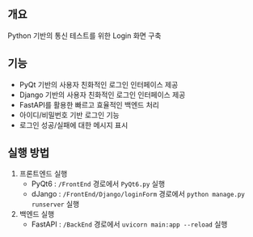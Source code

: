 ## 개요

Python 기반의 통신 테스트를 위한 Login 화면 구축

## 기능

- PyQt 기반의 사용자 친화적인 로그인 인터페이스 제공
- Django 기반의 사용자 친화적인 로그인 인터페이스 제공
- FastAPI를 활용한 빠르고 효율적인 백엔드 처리
- 아이디/비밀번호 기반 로그인 기능
- 로그인 성공/실패에 대한 메시지 표시

## 실행 방법

1. 프론트엔드 실행
    - PyQt6 : `/FrontEnd` 경로에서 `PyQt6.py` 실행
    - dJango : `/FrontEnd/Django/loginForm` 경로에서 `python manage.py runserver` 실행
2. 백엔드 실행
    - FastAPI : `/BackEnd` 경로에서 `uvicorn main:app --reload` 실행
